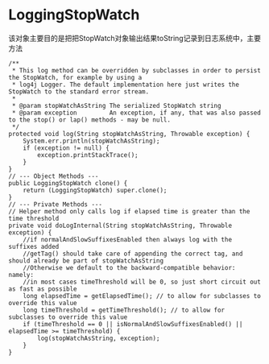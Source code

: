 # LoggingStopWatch

该对象主要目的是把把StopWatch对象输出结果toString记录到日志系统中，主要方法

    /**
     * This log method can be overridden by subclasses in order to persist the StopWatch, for example by using a
     * log4j Logger. The default implementation here just writes the StopWatch to the standard error stream.
     *
     * @param stopWatchAsString The serialized StopWatch string
     * @param exception         An exception, if any, that was also passed to the stop() or lap() methods - may be null.
     */
    protected void log(String stopWatchAsString, Throwable exception) {
        System.err.println(stopWatchAsString);
        if (exception != null) {
            exception.printStackTrace();
        }
    }
    // --- Object Methods ---
    public LoggingStopWatch clone() {
        return (LoggingStopWatch) super.clone();
    }
    // --- Private Methods ---
    // Helper method only calls log if elapsed time is greater than the time threshold
    private void doLogInternal(String stopWatchAsString, Throwable exception) {
    	//if normalAndSlowSuffixesEnabled then always log with the suffixes added
    	//getTag() should take care of appending the correct tag, and should already be part of stopWatchAsString
        //Otherwise we default to the backward-compatible behavior: namely:
    	//in most cases timeThreshold will be 0, so just short circuit out as fast as possible
    	long elapsedTime = getElapsedTime(); // to allow for subclasses to override this value
    	long timeThreshold = getTimeThreshold(); // to allow for subclasses to override this value
    	if (timeThreshold == 0 || isNormalAndSlowSuffixesEnabled() || elapsedTime >= timeThreshold) {
            log(stopWatchAsString, exception);
        }
    }
    
    